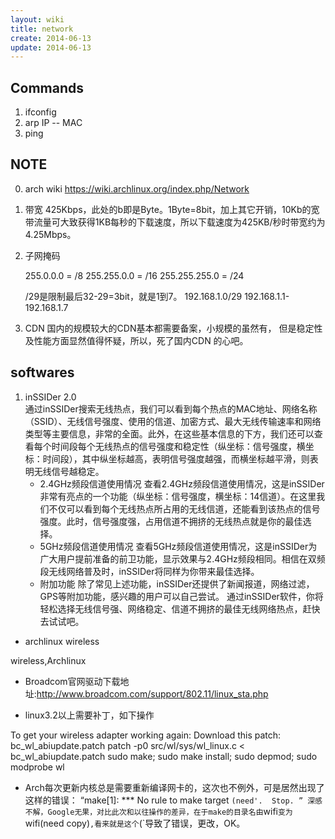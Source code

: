 ```yaml
---
layout: wiki
title: network
create: 2014-06-13
update: 2014-06-13
---
```


## Commands
1. ifconfig
2. arp IP -- MAC
3. ping



## NOTE
0. arch wiki
   https://wiki.archlinux.org/index.php/Network

1. 带宽
   425Kbps，此处的b即是Byte。1Byte=8bit，加上其它开销，10Kb的宽带流量可大致获得1KB每秒的下载速度，所以下载速度为425KB/秒时带宽约为4.25Mbps。

2. 子网掩码

   255.0.0.0 = /8
   255.255.0.0 = /16
   255.255.255.0 = /24
   
   /29是限制最后32-29=3bit，就是1到7。
   192.168.1.0/29  192.168.1.1-192.168.1.7 
   
4. CDN
国内的规模较大的CDN基本都需要备案，小规模的虽然有，
但是稳定性及性能方面显然值得怀疑，所以，死了国内CDN
的心吧。

## softwares
1. inSSIDer 2.0  
   通过inSSIDer搜索无线热点，我们可以看到每个热点的MAC地址、网络名称（SSID）、无线信号强度、使用的信道、加密方式、最大无线传输速率和网络类型等主要信息，非常的全面。此外，在这些基本信息的下方，我们还可以查看每个时间段每个无线热点的信号强度和稳定性（纵坐标：信号强度，横坐标：时间段），其中纵坐标越高，表明信号强度越强，而横坐标越平滑，则表明无线信号越稳定。
   - 2.4GHz频段信道使用情况
查看2.4GHz频段信道使用情况，这是inSSIDer非常有亮点的一个功能（纵坐标：信号强度，横坐标：14信道）。在这里我们不仅可以看到每个无线热点所占用的无线信道，还能看到该热点的信号强度。此时，信号强度强，占用信道不拥挤的无线热点就是你的最佳选择。
   - 5GHz频段信道使用情况
查看5GHz频段信道使用情况，这是inSSIDer为广大用户提前准备的前卫功能，显示效果与2.4GHz频段相同。相信在双频段无线网络普及时，inSSIDer将同样为你带来最佳选择。
   - 附加功能
除了常见上述功能，inSSIDer还提供了新闻报道，网络过滤，GPS等附加功能，感兴趣的用户可以自己尝试。 通过inSSIDer软件，你将轻松选择无线信号强、网络稳定、信道不拥挤的最佳无线网络热点，赶快去试试吧。


* archlinux wireless

wireless,Archlinux

- Broadcom官网驱动下载地址:http://www.broadcom.com/support/802.11/linux_sta.php

- linux3.2以上需要补丁，如下操作

To get your wireless adapter working again:
Download this patch: bc_wl_abiupdate.patch
        patch -p0 src/wl/sys/wl_linux.c < bc_wl_abiupdate.patch
        sudo make; sudo make install; sudo depmod; sudo modprobe wl

- Arch每次更新内核总是需要重新编译网卡的，这次也不例外，可是居然出现了这样的错误：
        “make[1]: *** No rule to make target `(need'.  Stop. ”
深感不解，Google无果，对比此次和以往操作的差异，在于make的目录名由`wifi`变为`wifi(need copy)`,看来就是这个`(`导致了错误，更改，OK。


